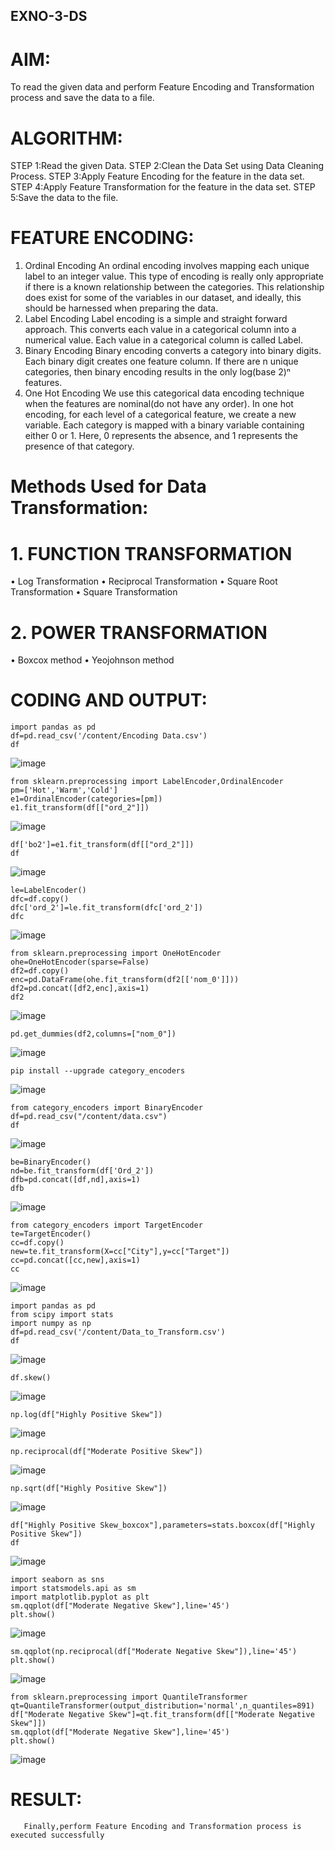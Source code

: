 ## EXNO-3-DS

# AIM:
To read the given data and perform Feature Encoding and Transformation process and save the data to a file.

# ALGORITHM:
STEP 1:Read the given Data.
STEP 2:Clean the Data Set using Data Cleaning Process.
STEP 3:Apply Feature Encoding for the feature in the data set.
STEP 4:Apply Feature Transformation for the feature in the data set.
STEP 5:Save the data to the file.

# FEATURE ENCODING:
1. Ordinal Encoding
An ordinal encoding involves mapping each unique label to an integer value. This type of encoding is really only appropriate if there is a known relationship between the categories. This relationship does exist for some of the variables in our dataset, and ideally, this should be harnessed when preparing the data.
2. Label Encoding
Label encoding is a simple and straight forward approach. This converts each value in a categorical column into a numerical value. Each value in a categorical column is called Label.
3. Binary Encoding
Binary encoding converts a category into binary digits. Each binary digit creates one feature column. If there are n unique categories, then binary encoding results in the only log(base 2)ⁿ features.
4. One Hot Encoding
We use this categorical data encoding technique when the features are nominal(do not have any order). In one hot encoding, for each level of a categorical feature, we create a new variable. Each category is mapped with a binary variable containing either 0 or 1. Here, 0 represents the absence, and 1 represents the presence of that category.

# Methods Used for Data Transformation:
  # 1. FUNCTION TRANSFORMATION
• Log Transformation
• Reciprocal Transformation
• Square Root Transformation
• Square Transformation
  # 2. POWER TRANSFORMATION
• Boxcox method
• Yeojohnson method

# CODING AND OUTPUT:
```
import pandas as pd
df=pd.read_csv('/content/Encoding Data.csv')
df
```
![image](https://github.com/JOHNSUBIK/EXNO-3-DS/assets/150279319/80df6014-4c1e-4bf6-ae83-4379fe6bd129)
```
from sklearn.preprocessing import LabelEncoder,OrdinalEncoder
pm=['Hot','Warm','Cold']
e1=OrdinalEncoder(categories=[pm])
e1.fit_transform(df[["ord_2"]])
```
![image](https://github.com/JOHNSUBIK/EXNO-3-DS/assets/150279319/e871a52e-6a49-493e-9484-c8d69383021a)
```
df['bo2']=e1.fit_transform(df[["ord_2"]])
df
```
![image](https://github.com/JOHNSUBIK/EXNO-3-DS/assets/150279319/f39a8fed-a1de-4616-b2f0-e6272fd38993)
```
le=LabelEncoder()
dfc=df.copy()
dfc['ord_2']=le.fit_transform(dfc['ord_2'])
dfc
```
![image](https://github.com/JOHNSUBIK/EXNO-3-DS/assets/150279319/c1a9c612-5feb-478b-bd04-cd30e1067775)
```
from sklearn.preprocessing import OneHotEncoder
ohe=OneHotEncoder(sparse=False)
df2=df.copy()
enc=pd.DataFrame(ohe.fit_transform(df2[['nom_0']]))
df2=pd.concat([df2,enc],axis=1)
df2
```
![image](https://github.com/JOHNSUBIK/EXNO-3-DS/assets/150279319/54af5429-d16a-4078-b651-e10f00ae76b5)
```
pd.get_dummies(df2,columns=["nom_0"])
```
![image](https://github.com/JOHNSUBIK/EXNO-3-DS/assets/150279319/ba39eda4-2655-4635-9637-e3b07381d825)
```
pip install --upgrade category_encoders
```
![image](https://github.com/JOHNSUBIK/EXNO-3-DS/assets/150279319/94b291aa-d192-4628-9a90-d13dcef171cd)
```
from category_encoders import BinaryEncoder
df=pd.read_csv("/content/data.csv")
df
```
![image](https://github.com/JOHNSUBIK/EXNO-3-DS/assets/150279319/59cd22b6-afda-4853-be49-7e22e235b660)
```
be=BinaryEncoder()
nd=be.fit_transform(df['Ord_2'])
dfb=pd.concat([df,nd],axis=1)
dfb
```
![image](https://github.com/JOHNSUBIK/EXNO-3-DS/assets/150279319/a14316b4-27f7-4e3d-85f6-13e9b6be6afb)
```
from category_encoders import TargetEncoder
te=TargetEncoder()
cc=df.copy()
new=te.fit_transform(X=cc["City"],y=cc["Target"])
cc=pd.concat([cc,new],axis=1)
cc
```
![image](https://github.com/JOHNSUBIK/EXNO-3-DS/assets/150279319/380d4e48-87ea-48aa-abd5-ca8acb95b7ee)
```
import pandas as pd
from scipy import stats
import numpy as np
df=pd.read_csv('/content/Data_to_Transform.csv')
df
```
![image](https://github.com/JOHNSUBIK/EXNO-3-DS/assets/150279319/e14bd39b-e165-49f6-b18e-802290c77794)
```
df.skew()
```
![image](https://github.com/JOHNSUBIK/EXNO-3-DS/assets/150279319/af8c716d-c097-4e92-8031-dbb262f5476d)
```
np.log(df["Highly Positive Skew"])
```
![image](https://github.com/JOHNSUBIK/EXNO-3-DS/assets/150279319/66654b26-ddbc-417d-82df-08306583480d)
```
np.reciprocal(df["Moderate Positive Skew"])
```
![image](https://github.com/JOHNSUBIK/EXNO-3-DS/assets/150279319/3a787bf2-c9f7-43bc-b10c-12babbc8ad8a)
```
np.sqrt(df["Highly Positive Skew"])
```
![image](https://github.com/JOHNSUBIK/EXNO-3-DS/assets/150279319/1187b64b-d58c-44fd-8b7d-1f5f69df2346)
```
df["Highly Positive Skew_boxcox"],parameters=stats.boxcox(df["Highly Positive Skew"])
df
```
![image](https://github.com/JOHNSUBIK/EXNO-3-DS/assets/150279319/ad20e73b-1e27-4a12-a594-711bd25e707a)
```
import seaborn as sns
import statsmodels.api as sm
import matplotlib.pyplot as plt
sm.qqplot(df["Moderate Negative Skew"],line='45')
plt.show()
```
![image](https://github.com/JOHNSUBIK/EXNO-3-DS/assets/150279319/cffbaf5b-4b97-4c59-af86-7da01774f287)
```
sm.qqplot(np.reciprocal(df["Moderate Negative Skew"]),line='45')
plt.show()
```
![image](https://github.com/JOHNSUBIK/EXNO-3-DS/assets/150279319/3504109e-bce3-4290-8a14-7aed2cd41733)
```
from sklearn.preprocessing import QuantileTransformer
qt=QuantileTransformer(output_distribution='normal',n_quantiles=891)
df["Moderate Negative Skew"]=qt.fit_transform(df[["Moderate Negative Skew"]])
sm.qqplot(df["Moderate Negative Skew"],line='45')
plt.show()
```
![image](https://github.com/JOHNSUBIK/EXNO-3-DS/assets/150279319/fd77aac9-7397-4754-a1ee-055a2a906095)





# RESULT:
       Finally,perform Feature Encoding and Transformation process is executed successfully

       
